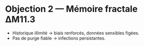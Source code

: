 # Objection 2 — Mémoire fractale ΔM11.3
- Historique illimité → biais renforcés, données sensibles figées.
- Pas de purge fiable → infections persistantes.
